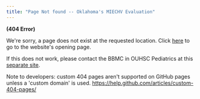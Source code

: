 ```yaml
---
title: "Page Not found -- Oklahoma's MIECHV Evaluation"
---
```


**(404 Error)**

We're sorry, a page does not exist at the requested location. Click [here](http://ouhscbbmc.github.io/MReportingPublic/) to go to the website's opening page.  

If this does not work, please contact the BBMC in OUHSC Pediatrics at this [separate site](http://ouhsc.edu/BBMC/).

Note to developers: custom 404 pages aren't supported on GitHub pages unless a 'custom domain' is used.
https://help.github.com/articles/custom-404-pages/
